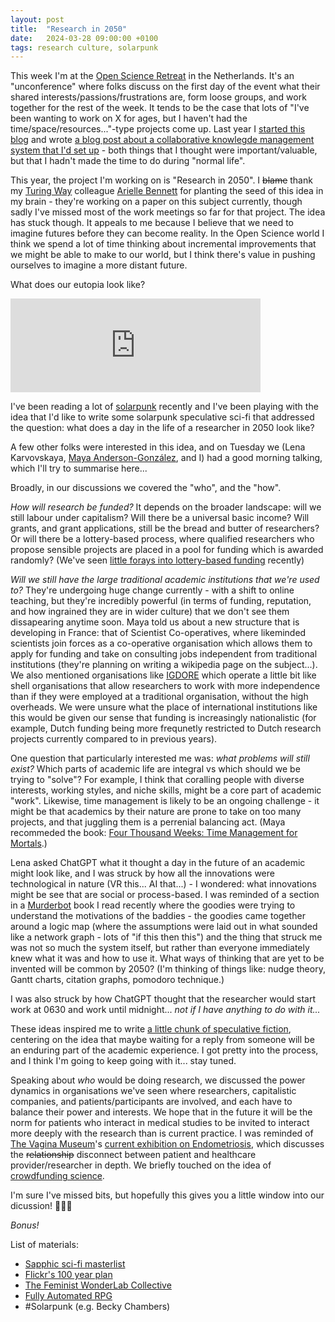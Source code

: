 ```yaml
---
layout: post
title:  "Research in 2050"
date:   2024-03-28 09:00:00 +0100
tags: research culture, solarpunk
---
```


This week I'm at the [Open Science Retreat](https://openscienceretreat.eu/) in the Netherlands. 
It's an "unconference" where folks discuss on the first day of the event what their shared interests/passions/frustrations are, form loose groups, and work together for the rest of the week.
It tends to be the case that lots of "I've been wanting to work on X for ages, but I haven't had the time/space/resources..."-type projects come up.
Last year I [started this blog](https://www.dannygarside.co.uk/blog/How-to-add-a-Jekyll-blog-to-an-existing-github-pages-website/) and wrote [a blog post about a collaborative knowlegde management system that I'd set up](https://www.dannygarside.co.uk/blog/An-open-source-knowledge-management-system-for-the-lab/) - both things that I thought were important/valuable, but that I hadn't made the time to do during "normal life".

This year, the project I'm working on is "Research in 2050".
I ~~blame~~ thank my [Turing Way](https://book.the-turing-way.org/) colleague [Arielle Bennett](https://www.turing.ac.uk/people/programme-management/arielle-bennett) for planting the seed of this idea in my brain - they're working on a paper on this subject currently, though sadly I've missed most of the work meetings so far for that project.
The idea has stuck though.
It appeals to me because I believe that we need to imagine futures before they can become reality.
In the Open Science world I think we spend a lot of time thinking about incremental improvements that we might be able to make to our world, but I think there's value in pushing ourselves to imagine a more distant future.

What does our eutopia look like?

<iframe src="https://social.coop/@da5nsy/112161290615504731/embed" class="mastodon-embed" style="max-width: 100%; border: 0" width="400" allowfullscreen="allowfullscreen"></iframe><script src="https://social.coop/embed.js" async="async"></script>

I've been reading a lot of [solarpunk](https://en.wikipedia.org/wiki/Solarpunk) recently and I've been playing with the idea that I'd like to write some solarpunk speculative sci-fi that addressed the question: what does a day in the life of a researcher in 2050 look like? 

A few other folks were interested in this idea, and on Tuesday we (Lena Karvovskaya, [Maya Anderson-González](https://mayaandersongonzalez.hcommons.org/), and I) had a good morning talking, which I'll try to summarise here...

Broadly, in our discussions we covered the "who", and the "how".

*How will research be funded?* It depends on the broader landscape: will we still labour under capitalism? Will there be a universal basic income? Will grants, and grant applications, still be the bread and butter of researchers? Or will there be a lottery-based process, where qualified researchers who propose sensible projects are placed in a pool for funding which is awarded randomly? (We've seen [little forays into lottery-based funding](https://wellcomeopenresearch.org/articles/8-525) recently)

*Will we still have the large traditional academic institutions that we're used to?* They're undergoing huge change currently - with a shift to online teaching, but they're incredibly powerful (in terms of funding, reputation, and how ingrained they are in wider culture) that we don't see them dissapearing anytime soon. Maya told us about a new structure that is developing in France: that of Scientist Co-operatives, where likeminded scientists join forces as a co-operative organisation which allows them to apply for funding and take on consulting jobs independent from traditional institutions (they're planning on writing a wikipedia page on the subject...). We also mentioned organisations like [IGDORE](https://igdore.org/) which operate a little bit like shell organisations that allow researchers to work with more independence than if they were employed at a traditional organisation, without the high overheads. We were unsure what the place of international institutions like this would be given our sense that funding is increasingly nationalistic (for example, Dutch funding being more frequnetly restricted to Dutch research projects currently compared to in previous years).

One question that particularly interested me was: *what problems will still exist?* Which parts of academic life are integral vs which should we be trying to "solve"? For example, I think that coralling people with diverse interests, working styles, and niche skills, might be a core part of academic "work". Likewise, time management is likely to be an ongoing challenge - it might be that academics by their nature are prone to take on too many projects, and that juggling them is a perrenial balancing act. (Maya recommeded the book: [Four Thousand Weeks: Time Management for Mortals](https://en.wikipedia.org/wiki/Four_Thousand_Weeks:_Time_Management_for_Mortals).)

Lena asked ChatGPT what it thought a day in the future of an academic might look like, and I was struck by how all the innovations were technological in nature (VR this... AI that...) - I wondered: what innovations might be see that are social or process-based. I was reminded of a section in a [Murderbot](https://en.m.wikipedia.org/wiki/The_Murderbot_Diaries) book I read recently where the goodies were trying to understand the motivations of the baddies - the goodies came together around a logic map (where the assumptions were laid out in what sounded like a network graph - lots of "if this then this") and the thing that struck me was not so much the system itself, but rather than everyone immediately knew what it was and how to use it. What ways of thinking that are yet to be invented will be common by 2050? (I'm thinking of things like: nudge theory, Gantt charts, citation graphs, pomodoro technique.)

I was also struck by how ChatGPT thought that the researcher would start work at 0630 and work until midnight... _not if I have anything to do with it..._

These ideas inspired me to write [a little chunk of speculative fiction](https://www.dannygarside.co.uk/open-notebook#/page/2ccbc510-d985-40cd-a747-a28de6d8797a), centering on the idea that maybe waiting for a reply from someone will be an enduring part of the academic experience. I got pretty into the process, and I think I'm going to keep going with it... stay tuned.

Speaking about *who* would be doing research, we discussed the power dynamics in organisations we've seen where researchers, capitalistic companies, and patients/participants are involved, and each have to balance their power and interests. We hope that in the future it will be the norm for patients who interact in medical studies to be invited to interact more deeply with the research than is current practice. I was reminded of [The Vagina Museum](https://www.vaginamuseum.co.uk/)'s [current exhibition on Endometriosis](https://www.vaginamuseum.co.uk/endo1), which discusses the ~~relationship~~ disconnect between patient and healthcare provider/researcher in depth. We briefly touched on the idea of [crowdfunding science](https://en.wikipedia.org/wiki/Crowdfunding#Science).

I'm sure I've missed bits, but hopefully this gives you a little window into our dicussion! 🔮🌱📡 

_Bonus!_

List of materials:
- [Sapphic sci-fi masterlist](https://docs.google.com/spreadsheets/u/0/d/1rha4e0qw0TiKuF8CrLdJ9MKPOoXaswzEbygAew0j5Kc/htmlview#gid=0)
- [Flickr's 100 year plan](https://www.flickr.org/about-us/the-100-year-plan/)
- [The Feminist WonderLab Collective](https://doi.org/10.31219/osf.io/2rcuz)
- [Fully Automated RPG](https://fullyautomatedrpg.com/)
- #Solarpunk (e.g. Becky Chambers)



